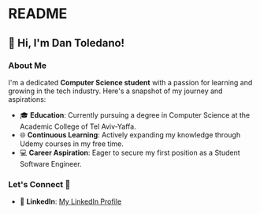 # README

## 👋 Hi, I'm Dan Toledano!

### About Me
I'm a dedicated **Computer Science student** with a passion for learning and growing in the tech industry. Here's a snapshot of my journey and aspirations:

- 🎓 **Education**: Currently pursuing a degree in Computer Science at the Academic College of Tel Aviv-Yaffa.
- 🌐 **Continuous Learning**: Actively expanding my knowledge through Udemy courses in my free time.
- 💻 **Career Aspiration**: Eager to secure my first position as a Student Software Engineer.

### Let's Connect 🤝
- 💼 **LinkedIn**: [My LinkedIn Profile](https://www.linkedin.com/in/dantoledano/)
